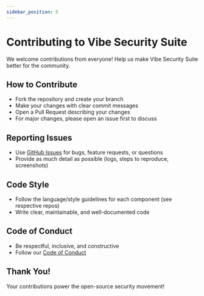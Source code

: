 ```yaml
---
sidebar_position: 5
---
```


# Contributing to Vibe Security Suite

We welcome contributions from everyone! Help us make Vibe Security Suite better for the community.

## How to Contribute
- Fork the repository and create your branch
- Make your changes with clear commit messages
- Open a Pull Request describing your changes
- For major changes, please open an issue first to discuss

## Reporting Issues
- Use [GitHub Issues](https://github.com/vibe-security/vibe-security-suite/issues) for bugs, feature requests, or questions
- Provide as much detail as possible (logs, steps to reproduce, screenshots)

## Code Style
- Follow the language/style guidelines for each component (see respective repos)
- Write clear, maintainable, and well-documented code

## Code of Conduct
- Be respectful, inclusive, and constructive
- Follow our [Code of Conduct](https://github.com/vibe-security/vibe-security-suite/blob/main/CODE_OF_CONDUCT.md)

## Thank You!
Your contributions power the open-source security movement!
